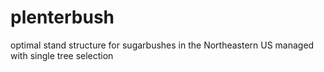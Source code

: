 # plenterbush
optimal stand structure for sugarbushes in the Northeastern US managed with single tree selection
